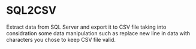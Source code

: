 # SQL2CSV

Extract data from SQL Server and export it to CSV file taking into considration some data manipulation such as replace new line in data with characters you chose to keep CSV file valid.

